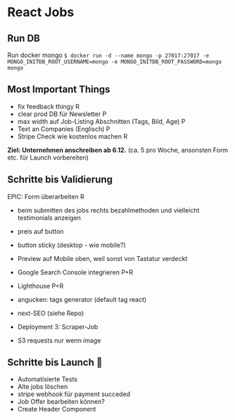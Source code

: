 # React Jobs

## Run DB

Run docker mongo
`$ docker run -d --name mongo -p 27017:27017 -e MONGO_INITDB_ROOT_USERNAME=mongo -e MONGO_INITDB_ROOT_PASSWORD=mongo mongo`

## Most Important Things

- fix feedback thingy R
- clear prod DB für Newsletter P
- max width auf Job-Listing Abschnitten (Tags, Bild, Age) P
- Text an Companies (Englisch) P
- Stripe Check wie kostenlos machen R

**Ziel: Unternehmen anschreiben ab 6.12.** (ca. 5 pro Woche, ansonsten Form etc. für Launch vorbereiten)

## Schritte bis Validierung

EPIC: Form überarbeiten R

- beim submitten des jobs rechts bezahlmethoden und vielleicht testimonials anzeigen
- preis auf button
- button sticky (desktop - wie mobile?)
- Preview auf Mobile oben, weil sonst von Tastatur verdeckt

- Google Search Console integrieren P+R
- Lighthouse P+R
- angucken: tags generator (default tag react)
- next-SEO (siehe Repo)
- Deployment 3: Scraper-Job
- S3 requests nur wenn image

## Schritte bis Launch 🚀

- Automatisierte Tests
- Alte jobs löschen
- stripe webhook für payment succeded
- Job Offer bearbeiten können?
- Create Header Component
